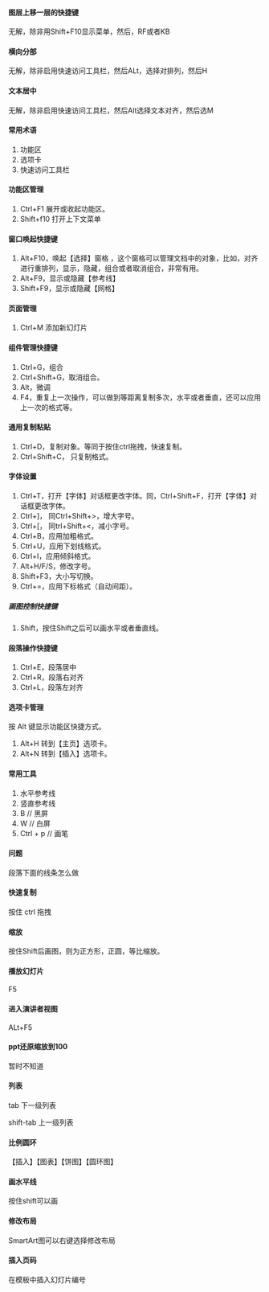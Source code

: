 #### 图层上移一层的快捷键
无解，除非用Shift+F10显示菜单，然后，RF或者KB

#### 横向分部
无解，除非启用快速访问工具栏，然后ALt，选择对排列，然后H

#### 文本居中
无解，除非启用快速访问工具栏，然后Alt选择文本对齐，然后选M

#### 常用术语
1. 功能区
1. 选项卡
1. 快速访问工具栏

#### 功能区管理
1. Ctrl+F1 展开或收起功能区。
1. Shift+f10 打开上下文菜单

#### 窗口唤起快捷键
1. Alt+F10，唤起【选择】窗格 ，这个窗格可以管理文档中的对象，比如，对齐进行重排列，显示，隐藏，组合或者取消组合，非常有用。
1. Alt+F9，显示或隐藏【参考线】
1. Shift+F9，显示或隐藏【网格】

#### 页面管理
1. Ctrl+M 添加新幻灯片

#### 组件管理快捷键
1. Ctrl+G，组合
1. Ctrl+Shift+G，取消组合。
1. Alt，微调
1. F4，重复上一次操作，可以做到等距离复制多次，水平或者垂直，还可以应用上一次的格式等。

#### 通用复制粘贴
1. Ctrl+D，复制对象。等同于按住ctrl拖拽，快速复制。
1. Ctrl+Shift+C， 只复制格式。

#### 字体设置
1. Ctrl+T，打开【字体】对话框更改字体。同，Ctrl+Shift+F，打开【字体】对话框更改字体。
1. Ctrl+\]， 同Ctrl+Shift+>，增大字号。
1. Ctrl+\[， 同trl+Shift+<，减小字号。
1. Ctrl+B，应用加粗格式。
1. Ctrl+U，应用下划线格式。
1. Ctrl+I，应用倾斜格式。
1. Alt+H/F/S，修改字号。
1. Shift+F3，大小写切换。
1. Ctrl+=，应用下标格式（自动间距）。

##### 画图控制快捷键
1. Shift，按住Shift之后可以画水平或者垂直线。

#### 段落操作快捷键
1. Ctrl+E，段落居中
1. Ctrl+R，段落右对齐
1. Ctrl+L，段落左对齐

#### 选项卡管理
按 Alt 键显示功能区快捷方式。
1. Alt+H 转到【主页】选项卡。
1. Alt+N 转到【插入】选项卡。

#### 常用工具
1. 水平参考线
1. 竖直参考线
1. B        // 黑屏
1. W        // 白屏
1. Ctrl + p // 画笔

#### 问题
段落下面的线条怎么做

#### 快速复制
按住 ctrl 拖拽

#### 缩放
按住Shift后画图，则为正方形，正圆，等比缩放。

#### 播放幻灯片
F5

#### 进入演讲者视图
ALt+F5

#### ppt还原缩放到100 
暂时不知道

#### 列表
tab	下一级列表

shift-tab	上一级列表

#### 比例圆环  
【插入】【图表】【饼图】【圆环图】

#### 画水平线  
按住shift可以画

#### 修改布局  
SmartArt图可以右键选择修改布局

#### 插入页码  
在模板中插入幻灯片编号
